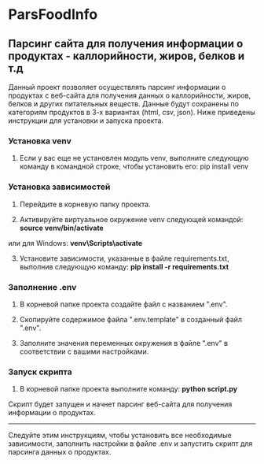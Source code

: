 # ParsFoodInfo
## Парсинг сайта для получения информации о продуктах - каллорийности, жиров, белков и т.д

Данный проект позволяет осуществлять парсинг информации о продуктах с веб-сайта для получения данных о каллорийности, жиров, белков и других питательных веществ. Данные будут сохранены по категориям продуктов в 3-х вариантах (html, csv, json). Ниже приведены инструкции для установки и запуска проекта.

### Установка venv
1. Если у вас еще не установлен модуль venv, выполните следующую команду в командной строке, чтобы установить его:
pip install venv


### Установка зависимостей
1. Перейдите в корневую папку проекта.

2. Активируйте виртуальное окружение venv следующей командой:
**source venv/bin/activate**

или для Windows:
**venv\Scripts\activate**

3. Установите зависимости, указанные в файле requirements.txt, выполнив следующую команду:
**pip install -r requirements.txt**

### Заполнение .env

1. В корневой папке проекта создайте файл с названием ".env".

2. Скопируйте содержимое файла ".env.template" в созданный файл ".env".

3. Заполните значения переменных окружения в файле ".env" в соответствии с вашими настройками.

### Запуск скрипта

1. В корневой папке проекта выполните команду:
**python script.py**

Скрипт будет запущен и начнет парсинг веб-сайта для получения информации о продуктах.

---

Следуйте этим инструкциям, чтобы установить все необходимые зависимости, заполнить настройки в файле .env и запустить скрипт для парсинга данных о продуктах.

